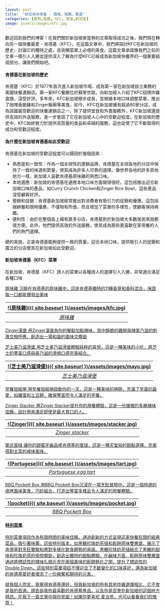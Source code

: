 ```yaml
---
layout: post
title:  "新加坡肯德基 - 價格，推薦，驚喜"
categories: [食物,餐廳, KFC, 美食,新加坡]
image: assets/images/kfc.jpg
---
```

歡迎回到我們的博客！在我們關於新加坡麥當勞的文章取得成功之後，我們現在轉向另一個快餐最愛 - 肯德基（KFC）。在這篇文章中，我們將探討KFC在新加坡的歷史，討論它的獨特之處，並突顯菜單上必嚐的美食。這篇文章承諾像我們之前的文章一樣引人入勝並提供深入了解為什麼KFC已經成為新加坡快餐界的一個重要組成部分。讓我們開始吧。

#### 肯德基在新加坡的歷史

肯德基（KFC）於1977年首次進入新加坡市場，成為第一家在新加坡設立業務的美國快餐連鎖店。第一家KFC餐廳位於蘇黎世路，向新加坡人介紹了KFC招牌炸雞食譜，深受好評。多年來，KFC新加坡穩步成長，並根據本地口味調整菜單，推出了咖哩香脆雞和Zinger飯碗等美食。如今，KFC在新加坡擁有超過80家分店，成為該國最受歡迎的快餐連鎖店之一。除了提供堂食和外賣服務外，KFC新加坡還提供高效的外送服務，進一步鞏固了它在新加坡人心中的受歡迎程度。在新加坡的歷史中，KFC始終致力於提供高質量的食品和卓越的服務，這也促使了它不斷取得的成功和受歡迎程度。

#### 為什麼在新加坡肯德基如此受歡迎

肯德基在新加坡的受歡迎程度可以歸因於幾個因素：
+ 熟悉度和一致性：作為一個全球性的連鎖品牌，肯德基在全球各地的分店中保持了一致的味道和質量，使其成為許多人可靠的選擇。像世界各地的許多其他地方一樣，新加坡人喜歡肯德基原味雞的熟悉口味。
+ 本地適應：新加坡的肯德基在適應本地口味方面做得很好。這包括推出迎合新加坡口味的產品，如Curry Crunch Chicken和Zinger Rice Bowl，這些產品深受顧客好評。
+ 營銷和促銷：肯德基新加坡經常推出對消費者有吸引力的促銷和優惠。這包括捆綁餐和限時優惠，不僅物有所值，而且增加了菜單的多樣性，使顧客保持興趣。
+ 便利性：由於在整個島上擁有眾多分店，肯德基對於新加坡大多數居民來說都很方便。此外，他們提供高效的外送服務，使其成為那些更喜歡在家用餐的人們的熱門選擇。

總的來說，正是肯德基能夠提供一致的質量，迎合本地口味，提供吸引人的促銷和廣泛的分店使其在新加坡如此受歡迎。

#### 新加坡肯德基（KFC）菜單

在新加坡，肯德基（KFC）誘人的菜單以各種誘人的選擇引人入勝，非常適合滿足各種口味

<u>原味雞<u>
沉醉在肯德基的原味雞中，這是肯德基獨特的11種香草和香料混合，保證每一口都能爆發出美味

| ![原味雞]({{ site.baseurl }}/assets/images/kfc.jpg)
|:--:| 
|  *原味雞*  |

<u>Zinger漢堡<u>
用Zinger漢堡為你的餐點加點辣味，其中酥脆的雞柳與辣美乃滋的刺激交相呼應，創造出一場和諧的風味交響曲

<u>芝士美乃滋滑堡<u>
用芝士美乃滋滑堡體驗純粹的喜悅，這是一種美味的小吃，將芝士的豐富口感與美乃滋的滑順口感完美結合。

| ![芝士美乃滋滑堡]({{ site.baseurl }}/assets/images/mayo.jpg)
|:--:| 
|  *芝士美乃滋滑堡*  |

<u>早餐扭結捲<u>
用早餐扭結捲啟動你的一天，這是一種美味的捲餅，充滿了早晨的最愛，如雞蛋和土豆餅，確保豐富而令人滿足的早餐。

<u>Zinger Stacker<u>
用Zinger Stacker提升你的用餐體驗，這是一份慷慨的多層辣味佳餚，設計用來滿足即使是最大胃口的人。

| ![Zinger]({{ site.baseurl }}/assets/images/stacker.jpg)
|:--:| 
|  *Zinger stacker*  |

<u>葡式蛋撻<u>
讓你的甜蜜牙齒品嚐肯德基的蛋撻，這是一種天堂般的甜點選擇，完美搭配主菜的咸味風味。

| ![Portugese]({{ site.baseurl }}/assets/images/tart.jpg)
|:--:| 
|  *Portuguese egg tart*  |

<u>BBQ Pockett Box<u>
用BBQ Pockett Box沉浸在一場烹飪冒險中，這是一個特選的燒烤風味美食，巧妙組合，打造出豐富多樣且令人滿足的用餐體驗。

| ![pocket]({{ site.baseurl }}/assets/images/pocket.jpg)
|:--:| 
|  *BBQ Pockett Box*  |

#### 特別菜單
特別菜單項目作為有限時間的美味佳餚，通過創新的方式呈現這家快餐巨頭的經典菜品，吸引著味蕾。這些特別版本，如黑糖珍珠奶茶撻和鬆餅原味雙層堡，展示了肯德基對烹飪實驗和應對多樣化飲食趨勢的承諾。黑糖珍珠奶茶撻結合了黑糖的甜味和珍珠奶茶的愉悅嚼勁，創造出獨特的甜點體驗。在鹹味方面，鬆餅原味雙層堡通過將標誌性的辣味扎根片夾在兩個美味的鬆餅餅片之間，提升了標誌性的Double Down。這些特別菜單項目不僅迎合了不斷變化的口味喜好，還為新加坡的肯德基愛好者增添了一份興奮和期待的元素。

就我個人而言，我覺得肯德基還好，但與新加坡的所有其他炸雞選擇相比，它不會是我的首選。請告訴我你最喜歡的肯德基產品，以及你是否會在新加坡的這個地方拜訪。在我下一篇文章中與你見面！如果你更喜欢 麦当劳，也可以看看我们的[推荐](https://fromhktosg.github.io/zh/singapore-mcdonalds/)！



